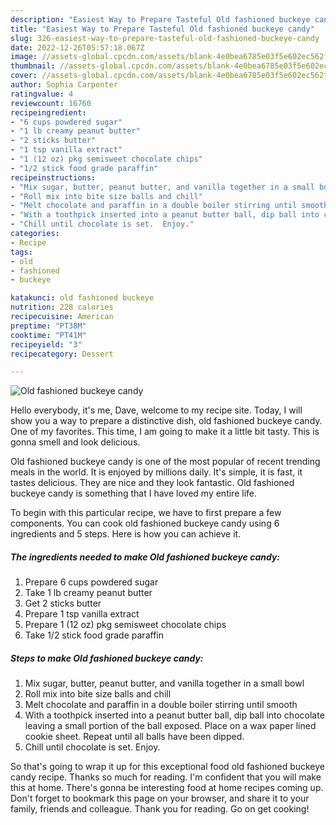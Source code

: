 ```yaml
---
description: "Easiest Way to Prepare Tasteful Old fashioned buckeye candy"
title: "Easiest Way to Prepare Tasteful Old fashioned buckeye candy"
slug: 326-easiest-way-to-prepare-tasteful-old-fashioned-buckeye-candy
date: 2022-12-26T05:57:18.067Z
image: //assets-global.cpcdn.com/assets/blank-4e0bea6785e03f5e602ec562f230caae08da540cada707380b4fe1bbebba43da.png
thumbnail: //assets-global.cpcdn.com/assets/blank-4e0bea6785e03f5e602ec562f230caae08da540cada707380b4fe1bbebba43da.png
cover: //assets-global.cpcdn.com/assets/blank-4e0bea6785e03f5e602ec562f230caae08da540cada707380b4fe1bbebba43da.png
author: Sophia Carpenter
ratingvalue: 4
reviewcount: 16760
recipeingredient:
- "6 cups powdered sugar"
- "1 lb creamy peanut butter"
- "2 sticks butter"
- "1 tsp vanilla extract"
- "1 (12 oz) pkg semisweet chocolate chips"
- "1/2 stick food grade paraffin"
recipeinstructions:
- "Mix sugar, butter, peanut butter, and vanilla together in a small bowl"
- "Roll mix into bite size balls and chill"
- "Melt chocolate and paraffin in a double boiler stirring until smooth"
- "With a toothpick inserted into a peanut butter ball, dip ball into chocolate leaving a small portion of the ball exposed.  Place on a wax paper lined cookie sheet.  Repeat until all balls have been dipped."
- "Chill until chocolate is set.  Enjoy."
categories:
- Recipe
tags:
- old
- fashioned
- buckeye

katakunci: old fashioned buckeye 
nutrition: 228 calories
recipecuisine: American
preptime: "PT38M"
cooktime: "PT41M"
recipeyield: "3"
recipecategory: Dessert

---
```



![Old fashioned buckeye candy](//assets-global.cpcdn.com/assets/blank-4e0bea6785e03f5e602ec562f230caae08da540cada707380b4fe1bbebba43da.png)

Hello everybody, it's me, Dave, welcome to my recipe site. Today, I will show you a way to prepare a distinctive dish, old fashioned buckeye candy. One of my favorites. This time, I am going to make it a little bit tasty. This is gonna smell and look delicious.

Old fashioned buckeye candy is one of the most popular of recent trending meals in the world. It is enjoyed by millions daily. It's simple, it is fast, it tastes delicious. They are nice and they look fantastic. Old fashioned buckeye candy is something that I have loved my entire life.




To begin with this particular recipe, we have to first prepare a few components. You can cook old fashioned buckeye candy using 6 ingredients and 5 steps. Here is how you can achieve it.

<!--inarticleads1-->

##### The ingredients needed to make Old fashioned buckeye candy:

1. Prepare 6 cups powdered sugar
1. Take 1 lb creamy peanut butter
1. Get 2 sticks butter
1. Prepare 1 tsp vanilla extract
1. Prepare 1 (12 oz) pkg semisweet chocolate chips
1. Take 1/2 stick food grade paraffin




<!--inarticleads2-->

##### Steps to make Old fashioned buckeye candy:

1. Mix sugar, butter, peanut butter, and vanilla together in a small bowl
1. Roll mix into bite size balls and chill
1. Melt chocolate and paraffin in a double boiler stirring until smooth
1. With a toothpick inserted into a peanut butter ball, dip ball into chocolate leaving a small portion of the ball exposed.  Place on a wax paper lined cookie sheet.  Repeat until all balls have been dipped.
1. Chill until chocolate is set.  Enjoy.




So that's going to wrap it up for this exceptional food old fashioned buckeye candy recipe. Thanks so much for reading. I'm confident that you will make this at home. There's gonna be interesting food at home recipes coming up. Don't forget to bookmark this page on your browser, and share it to your family, friends and colleague. Thank you for reading. Go on get cooking!
